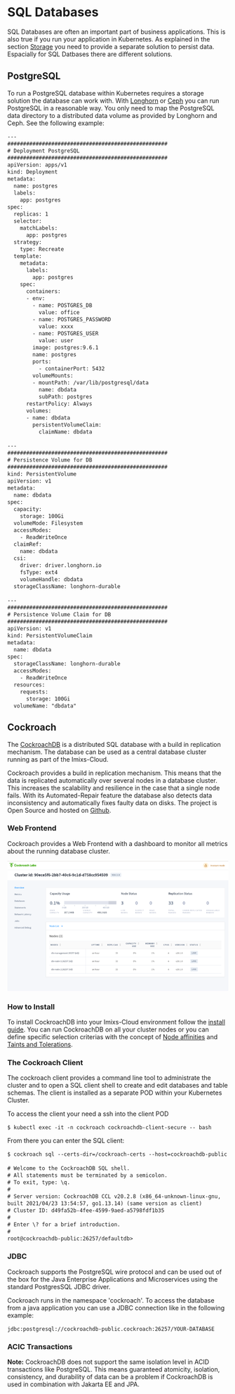 # SQL Databases

SQL Databases are often an important part of business applications. This is also true if you run your application in Kubernetes. As explained in the section [Storage](STORAGE.md) you need to provide a separate solution to persist data. Espacially for SQL Datbases there are different solutions.


## PostgreSQL

To run a PostgreSQL database within Kubernetes requires a storage solution the database can work with. With [Longhorn](LONGHORN.md) or [Ceph](CEPH.md) you can run PostgreSQL in a reasonable way. You only need to map the PostgreSQL data directory to a distributed data volume as provided by Longhorn and Ceph. See the following example:

	---
	###################################################
	# Deployment PostgreSQL
	###################################################
	apiVersion: apps/v1
	kind: Deployment
	metadata:
	  name: postgres
	  labels: 
	    app: postgres
	spec:
	  replicas: 1
	  selector: 
	    matchLabels:
	      app: postgres
	  strategy:
	    type: Recreate
	  template:
	    metadata:
	      labels:
	        app: postgres
	    spec:
	      containers:
	      - env:
	        - name: POSTGRES_DB
	          value: office
	        - name: POSTGRES_PASSWORD
	          value: xxxx
	        - name: POSTGRES_USER
	          value: user
	        image: postgres:9.6.1
	        name: postgres
	        ports:
	          - containerPort: 5432        
	        volumeMounts:
	        - mountPath: /var/lib/postgresql/data
	          name: dbdata
	          subPath: postgres
	      restartPolicy: Always
	      volumes:
	      - name: dbdata
	        persistentVolumeClaim:
	          claimName: dbdata
	
	---
	###################################################
	# Persistence Volume for DB
	###################################################
	kind: PersistentVolume
	apiVersion: v1
	metadata:
	  name: dbdata
	spec:
	  capacity:
	    storage: 100Gi
	  volumeMode: Filesystem
	  accessModes:
	    - ReadWriteOnce
	  claimRef:
	    name: dbdata
	  csi:
	    driver: driver.longhorn.io
	    fsType: ext4
	    volumeHandle: dbdata
	  storageClassName: longhorn-durable
	
	---
	###################################################
	# Persistence Volume Claim for DB
	###################################################
	apiVersion: v1
	kind: PersistentVolumeClaim
	metadata:
	  name: dbdata
	spec:
	  storageClassName: longhorn-durable
	  accessModes:
	    - ReadWriteOnce
	  resources:
	    requests:
	      storage: 100Gi
	  volumeName: "dbdata"



          


## Cockroach

The [CockroachDB](https://www.cockroachlabs.com/) is a distributed SQL database with a build in replication mechanism. 
The database can be used as a central database cluster running as part of the Imixs-Cloud. 

Cockroach provides  a build in replication mechanism. This means that the data is replicated automatically over several nodes in a database cluster. This increases the scalability and resilience in the case that a single node fails. With its Automated-Repair feature the database also detects data inconsistency and automatically fixes faulty data on disks. The project is Open Source and hosted on [Github](https://github.com/cockroachdb/cockroach).


### Web Frontend

Cockroach provides a Web Frontend with a dashboard to monitor all metrics about the running database cluster. 

<img src="images/cockroach-screen-01-768x451.png" />



### How to Install

To install CockroachDB into your Imixs-Cloud environment follow the [install guide](../management/cockroachdb/README.md).
You can run  CockroachDB on all your cluster nodes or you can define specific selection criterias with the concept of [Node affinities](https://kubernetes.io/docs/concepts/scheduling-eviction/assign-pod-node/#node-affinity) and [Taints and Tolerations](https://kubernetes.io/docs/concepts/scheduling-eviction/taint-and-toleration/).

### The Cockroach Client

The cockroach client provides a command line tool to administrate the cluster and to open a SQL client shell to create and edit databases and table schemas. The client is installed as a separate POD within your Kubernetes Cluster. 

To access the client your need a ssh into the client POD

	$ kubectl exec -it -n cockroach cockroachdb-client-secure -- bash

From there you can enter the SQL client:

	$ cockroach sql --certs-dir=/cockroach-certs --host=cockroachdb-public
	
	# Welcome to the CockroachDB SQL shell.
	# All statements must be terminated by a semicolon.
	# To exit, type: \q.
	#
	# Server version: CockroachDB CCL v20.2.8 (x86_64-unknown-linux-gnu, built 2021/04/23 13:54:57, go1.13.14) (same version as client)
	# Cluster ID: d49fa52b-4fee-4599-9aed-a5798fdf1b35
	#
	# Enter \? for a brief introduction.
	#
	root@cockroachdb-public:26257/defaultdb>
	

### JDBC

Cockroach supports the PostgreSQL wire protocol and can be used out of the box for the Java Enterprise Applications and Microservices using the standard PostgresSQL JDBC driver.

Cockroach runs in the namespace 'cockroach'. To access the database from a java application you can use a JDBC connection like in the following example:

	jdbc:postgresql://cockroachdb-public.cockroach:26257/YOUR-DATABASE


### ACIC Transactions

**Note:** CockroachDB does not support the same isolation level in ACID transactions like PostgreSQL. This means guaranteed atomicity, isolation, consistency, and durability of data can be a problem if CockroachDB is used in combination with Jakarta EE and JPA. 


	

